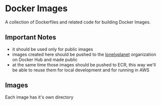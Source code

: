 # Docker Images

A collection of Dockerfiles and related code for building Docker Images.

## Important Notes

* it should be used only for public images
* images created here should be pushed to the [lonelyplanet](https://hub.docker.com/r/lonelyplanet/) organization on Docker Hub and made public
* at the same time those images should be pushed to ECR, this way we'll be able to reuse them for local development and for running in AWS

## Images
Each image has it's own directory
